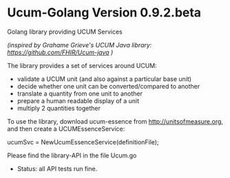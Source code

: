 # Ucum-Golang Version 0.9.2.beta
Golang library providing UCUM Services

*(inspired by Grahame Grieve's UCUM Java library: https://github.com/FHIR/Ucum-java )*

The library provides a set of services around UCUM:

- validate a UCUM unit (and also against a particular base unit)
- decide whether one unit can be converted/compared to another
- translate a quantity from one unit to another 
- prepare a human readable display of a unit 
- multiply 2 quantities together

To use the library, download ucum-essence from http://unitsofmeasure.org, and then create a UCUMEssenceService:

ucumSvc = NewUcumEssenceService(definitionFile);

Please find the library-API in the file Ucum.go

- Status: all API tests run fine.
